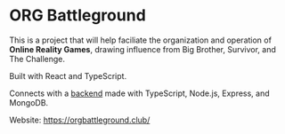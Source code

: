 # ORG Battleground

This is a project that will help faciliate the organization and operation of **Online Reality Games**, drawing influence from Big Brother, Survivor, and The Challenge.

Built with React and TypeScript.

Connects with a [backend](https://github.com/marvingay/orgbg-backend) made with TypeScript, Node.js, Express, and MongoDB.

Website: https://orgbattleground.club/
